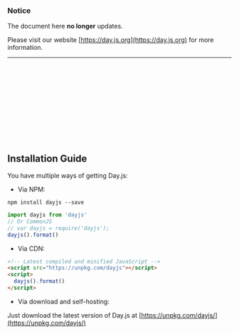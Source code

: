 ### Notice

The document here **no longer** updates.

Please visit our website [https://day.js.org](https://day.js.org) for more  information.

-------------

<br />
<br />
<br />
<br />
<br />
<br />
<br />
<br />
<br />
<br />

## Installation Guide

You have multiple ways of getting Day.js:

- Via NPM:

```console
npm install dayjs --save
```

```js
import dayjs from 'dayjs'
// Or CommonJS
// var dayjs = require('dayjs');
dayjs().format()
```

- Via CDN:

```html
<!-- Latest compiled and minified JavaScript -->
<script src="https://unpkg.com/dayjs"></script>
<script>
  dayjs().format()
</script>
```

- Via download and self-hosting:

Just download the latest version of Day.js at [https://unpkg.com/dayjs/](https://unpkg.com/dayjs/)
